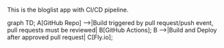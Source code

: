 This is the bloglist app with CI/CD pipeline.

graph TD;
A[GitHub Repo] -->|Build triggered by pull request/push event, pull requests must be reviewed| B[GitHub Actions];
B -->|Build and Deploy after approved pull request| C[Fly.io];
